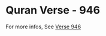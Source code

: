 # Quran Verse - 946 

For more infos, See [Verse 946](https://www.quranbookk.com/quran/search?q=946)